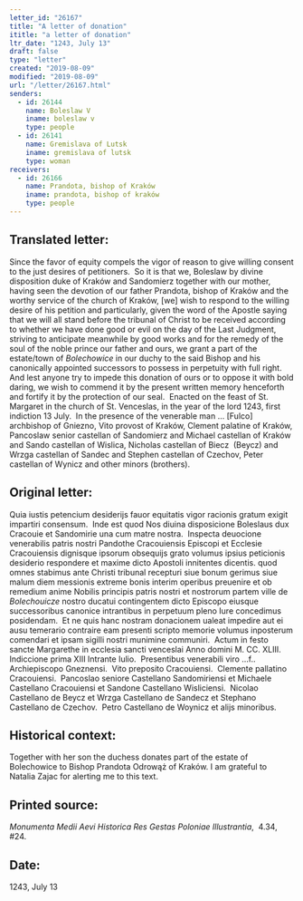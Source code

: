 ```yaml
---
letter_id: "26167"
title: "A letter of donation"
ititle: "a letter of donation"
ltr_date: "1243, July 13"
draft: false
type: "letter"
created: "2019-08-09"
modified: "2019-08-09"
url: "/letter/26167.html"
senders:
  - id: 26144
    name: Boleslaw V
    iname: boleslaw v
    type: people
  - id: 26141
    name: Gremislava of Lutsk
    iname: gremislava of lutsk
    type: woman
receivers:
  - id: 26166
    name: Prandota, bishop of Kraków
    iname: prandota, bishop of kraków
    type: people
---
```

<h2> Translated letter:</h2><p>Since the favor of equity compels the vigor of reason to give willing consent to the just desires of petitioners.&nbsp; So it is that we, Boleslaw by divine disposition duke of Kraków and Sandomierz together with our mother, having seen the devotion of our father Prandota, bishop of Kraków and the worthy service of the church of Kraków, [we] wish to respond to the willing desire of his petition and particularly, given the word of the Apostle saying that we will all stand before the tribunal of Christ to be received according to whether we have done good or evil on the day of the Last Judgment, striving to anticipate meanwhile by good works and for the remedy of the soul of the noble prince our father and ours, we grant a part of the estate/town of <i>Bolechowice</i> in our duchy to the said Bishop and his canonically appointed successors to possess in perpetuity with full right.&nbsp; And lest anyone try to impede this donation of ours or to oppose it with bold daring, we wish to commend it by the present written memory henceforth and fortify it by the protection of our seal.&nbsp; Enacted on the feast of St. Margaret in the church of St. Venceslas, in the year of the lord 1243, first indiction 13 July.&nbsp; In the presence of the venerable man … [Fulco] archbishop of Gniezno, Vito provost of Kraków, Clement palatine of Kraków, Pancoslaw senior castellan of Sandomierz and Michael castellan of Kraków and Sando castellan of Wislica, Nicholas castellan of Biecz&nbsp; (Beycz) and Wrzga castellan of Sandec and Stephen castellan of Czechov, Peter castellan of Wynicz and other minors (brothers).</p><h2 class="mt-4"> Original letter:</h2><p>Quia iustis petencium desiderijs fauor equitatis vigor racionis gratum exigit impartiri consensum.&nbsp; Inde est quod Nos diuina disposicione Boleslaus dux Cracouie et Sandomirie una cum matre nostra.&nbsp; Inspecta deuocione venerabilis patris nostri Pandothe Cracouiensis Episcopi et Ecclesie Cracouiensis dignisque ipsorum obsequijs grato volumus ipsius peticionis desiderio respondere et maxime dicto Apostoli innitentes dicentis. quod omnes stabimus ante Christi tribunal recepturi siue bonum gerimus siue malum diem messionis extreme bonis interim operibus preuenire et ob remedium anime Nobilis principis patris nostri et nostrorum partem ville de <i>Bolechouicze </i>nostro ducatui contingentem dicto Episcopo eiusque successoribus canonice intrantibus in perpetuum pleno Iure concedimus posidendam.&nbsp; Et ne quis hanc nostram donacionem ualeat impedire aut ei ausu temerario contraire eam presenti scripto memorie volumus inposterum comendari et ipsam sigilli nostri munimine communiri.&nbsp; Actum in festo sancte Margarethe in ecclesia sancti venceslai Anno domini M. CC. XLIII.&nbsp; Indiccione prima XIII Intrante Iulio.&nbsp; Presentibus venerabili viro …f.. Archiepiscopo Gneznensi.&nbsp; Vito preposito Cracouiensi.&nbsp; Clemente pallatino Cracouiensi.&nbsp; Pancoslao seniore Castellano Sandomiriensi et Michaele Castellano Cracouiensi et Sandone Castellano Wisliciensi.&nbsp; Nicolao Castellano de Beycz et Wrzga Castellano de Sandecz et Stephano Castellano de Czechov.&nbsp; Petro Castellano de Woynicz et alijs minoribus.</p><h2 class="mt-4"> Historical context:</h2><p>Together with her son the duchess donates part of the estate of Bolechowice to Bishop Prandota Odrowąż of Kraków. I am grateful to Natalia Zajac for alerting me to this text.</p><h2 class="mt-4"> Printed source:</h2><p><span><em>Monumenta Medii Aevi Historica Res Gestas Poloniae Illustrantia</em>, &nbsp;4.34, #24.</span></p><h2 class="mt-4"> Date:</h2>1243, July 13